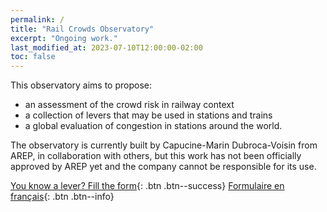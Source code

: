 ```yaml
---
permalink: /
title: "Rail Crowds Observatory"
excerpt: "Ongoing work."
last_modified_at: 2023-07-10T12:00:00-02:00
toc: false
---
```

This observatory aims to propose:
* an assessment of the crowd risk in railway context
* a collection of levers that may be used in stations and trains
* a global evaluation of congestion in stations around the world.

The observatory is currently built by Capucine-Marin Dubroca-Voisin from AREP, in collaboration with others, but this work has not been officially approved by AREP yet and the company cannot be responsible for its use.

[You know a lever? Fill the form](https://forms.office.com/e/GssqPU42jv){: .btn .btn--success}
[Formulaire en français](https://forms.office.com/e/gDq5fn1rqF){: .btn .btn--info}
